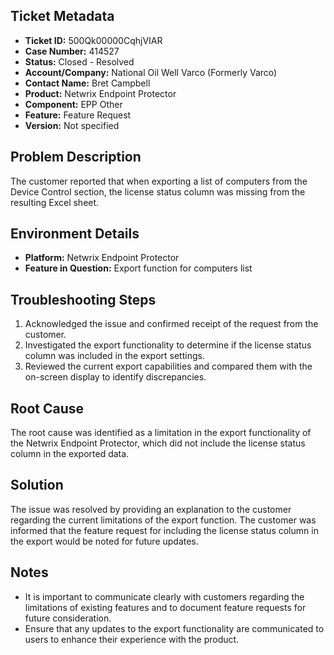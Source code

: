## Ticket Metadata
- **Ticket ID:** 500Qk00000CqhjVIAR
- **Case Number:** 414527
- **Status:** Closed - Resolved
- **Account/Company:** National Oil Well Varco (Formerly Varco)
- **Contact Name:** Bret Campbell
- **Product:** Netwrix Endpoint Protector
- **Component:** EPP Other
- **Feature:** Feature Request
- **Version:** Not specified

## Problem Description
The customer reported that when exporting a list of computers from the Device Control section, the license status column was missing from the resulting Excel sheet.

## Environment Details
- **Platform:** Netwrix Endpoint Protector
- **Feature in Question:** Export function for computers list

## Troubleshooting Steps
1. Acknowledged the issue and confirmed receipt of the request from the customer.
2. Investigated the export functionality to determine if the license status column was included in the export settings.
3. Reviewed the current export capabilities and compared them with the on-screen display to identify discrepancies.

## Root Cause
The root cause was identified as a limitation in the export functionality of the Netwrix Endpoint Protector, which did not include the license status column in the exported data.

## Solution
The issue was resolved by providing an explanation to the customer regarding the current limitations of the export function. The customer was informed that the feature request for including the license status column in the export would be noted for future updates.

## Notes
- It is important to communicate clearly with customers regarding the limitations of existing features and to document feature requests for future consideration.
- Ensure that any updates to the export functionality are communicated to users to enhance their experience with the product.